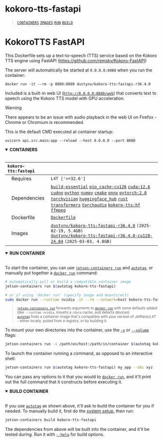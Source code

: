# kokoro-tts-fastapi

> [`CONTAINERS`](#user-content-containers) [`IMAGES`](#user-content-images) [`RUN`](#user-content-run) [`BUILD`](#user-content-build)

# KokoroTTS FastAPI

This Dockerfile sets up a text-to-speech (TTS) service based on the Kokoro TTS engine using FastAPI (https://github.com/remsky/Kokoro-FastAPI)

The server will automatically be started at `0.0.0.0:8880` when you run the container:

```
docker run -it --rm -p 8880:8880 dustynv/kokoro-tts:fastapi-r36.4.0
```

Included is a built-in web UI ([`http://0.0.0.0:8880/web`](http://0.0.0.0:8880/web)) that converts text to speech using the Kokoro TTS model with GPU acceleration.  

> [!WARNING]  
> There appears to be an issue with audio playback in the web UI on Firefox - Chrome or Chromium is recommended. 

This is the default CMD executed at container startup:

```
uvicorn api.src.main:app --reload --host 0.0.0.0 --port 8880
```
<details open>
<summary><b><a id="containers">CONTAINERS</a></b></summary>
<br>

| **`kokoro-tts:fastapi`** | |
| :-- | :-- |
| &nbsp;&nbsp;&nbsp;Requires | `L4T ['>=32.6']` |
| &nbsp;&nbsp;&nbsp;Dependencies | [`build-essential`](/packages/build/build-essential) [`pip_cache:cu126`](/packages/cuda/cuda) [`cuda:12.6`](/packages/cuda/cuda) [`cudnn`](/packages/cuda/cudnn) [`python`](/packages/build/python) [`numpy`](/packages/numeric/numpy) [`cmake`](/packages/build/cmake/cmake_pip) [`onnx`](/packages/ml/onnx) [`pytorch:2.8`](/packages/pytorch) [`torchvision`](/packages/pytorch/torchvision) [`huggingface_hub`](/packages/llm/huggingface_hub) [`rust`](/packages/build/rust) [`transformers`](/packages/llm/transformers) [`torchaudio`](/packages/pytorch/torchaudio) [`kokoro-tts:hf`](/packages/speech/kokoro-tts/kokoro-tts-hf) [`ffmpeg`](/packages/multimedia/ffmpeg) |
| &nbsp;&nbsp;&nbsp;Dockerfile | [`Dockerfile`](Dockerfile) |
| &nbsp;&nbsp;&nbsp;Images | [`dustynv/kokoro-tts:fastapi-r36.4.0`](https://hub.docker.com/r/dustynv/kokoro-tts/tags) `(2025-02-19, 5.4GB)`<br>[`dustynv/kokoro-tts:fastapi-r36.4.0-cu128-24.04`](https://hub.docker.com/r/dustynv/kokoro-tts/tags) `(2025-03-03, 4.8GB)` |

</details>

<details open>
<summary><b><a id="run">RUN CONTAINER</a></b></summary>
<br>

To start the container, you can use [`jetson-containers run`](/docs/run.md) and [`autotag`](/docs/run.md#autotag), or manually put together a [`docker run`](https://docs.docker.com/engine/reference/commandline/run/) command:
```bash
# automatically pull or build a compatible container image
jetson-containers run $(autotag kokoro-tts-fastapi)

# or if using 'docker run' (specify image and mounts/ect)
sudo docker run --runtime nvidia -it --rm --network=host kokoro-tts-fastapi:36.4.0

```
> <sup>[`jetson-containers run`](/docs/run.md) forwards arguments to [`docker run`](https://docs.docker.com/engine/reference/commandline/run/) with some defaults added (like `--runtime nvidia`, mounts a `/data` cache, and detects devices)</sup><br>
> <sup>[`autotag`](/docs/run.md#autotag) finds a container image that's compatible with your version of JetPack/L4T - either locally, pulled from a registry, or by building it.</sup>

To mount your own directories into the container, use the [`-v`](https://docs.docker.com/engine/reference/commandline/run/#volume) or [`--volume`](https://docs.docker.com/engine/reference/commandline/run/#volume) flags:
```bash
jetson-containers run -v /path/on/host:/path/in/container $(autotag kokoro-tts-fastapi)
```
To launch the container running a command, as opposed to an interactive shell:
```bash
jetson-containers run $(autotag kokoro-tts-fastapi) my_app --abc xyz
```
You can pass any options to it that you would to [`docker run`](https://docs.docker.com/engine/reference/commandline/run/), and it'll print out the full command that it constructs before executing it.
</details>
<details open>
<summary><b><a id="build">BUILD CONTAINER</b></summary>
<br>

If you use [`autotag`](/docs/run.md#autotag) as shown above, it'll ask to build the container for you if needed.  To manually build it, first do the [system setup](/docs/setup.md), then run:
```bash
jetson-containers build kokoro-tts-fastapi
```
The dependencies from above will be built into the container, and it'll be tested during.  Run it with [`--help`](/jetson_containers/build.py) for build options.
</details>
